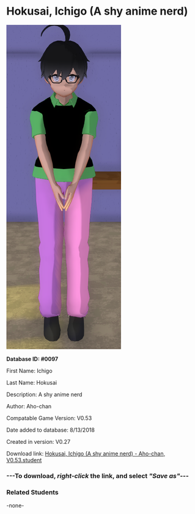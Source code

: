 # Hokusai, Ichigo (A shy anime nerd)

<img src="../../Files/Images/Hokusai, Ichigo (A shy anime nerd).png" title="Hokusai, Ichigo (A shy anime nerd) - Aho-chan, V0.53">

**Database ID: #0097**

First Name: Ichigo

Last Name: Hokusai

Description: A shy anime nerd

Author: Aho-chan

Compatable Game Version: V0.53

Date added to database: 8/13/2018

Created in version: V0.27

Download link: <a href="https://raw.githubusercontent.com/Arbiter1223/Daigaku-Gurashi-Custom-Students/master/Files/Student%20Files/Hokusai%2C%20Ichigo%20(A%20shy%20anime%20nerd)%20-%20Aho-chan%2C%20V0.53.student">Hokusai, Ichigo (A shy anime nerd) - Aho-chan, V0.53.student</a>

### ---**To download, _right-click_ the link, and select _"Save as"_**---

### Related Students

-none-
